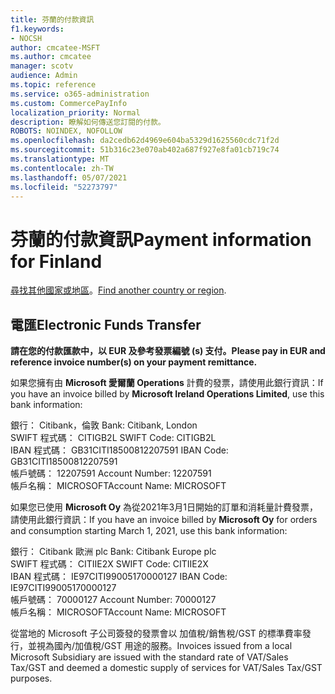 ```yaml
---
title: 芬蘭的付款資訊
f1.keywords:
- NOCSH
author: cmcatee-MSFT
ms.author: cmcatee
manager: scotv
audience: Admin
ms.topic: reference
ms.service: o365-administration
ms.custom: CommercePayInfo
localization_priority: Normal
description: 瞭解如何傳送您訂閱的付款。
ROBOTS: NOINDEX, NOFOLLOW
ms.openlocfilehash: da2cedb62d4969e604ba5329d1625560cdc71f2d
ms.sourcegitcommit: 51b316c23e070ab402a687f927e8fa01cb719c74
ms.translationtype: MT
ms.contentlocale: zh-TW
ms.lasthandoff: 05/07/2021
ms.locfileid: "52273797"
---
```

# <a name="payment-information-for-finland"></a><span data-ttu-id="7f8a3-103">芬蘭的付款資訊</span><span class="sxs-lookup"><span data-stu-id="7f8a3-103">Payment information for Finland</span></span>

<span data-ttu-id="7f8a3-104">[尋找其他國家或地區](../billing-and-payments/pay-for-your-subscription.md)。</span><span class="sxs-lookup"><span data-stu-id="7f8a3-104">[Find another country or region](../billing-and-payments/pay-for-your-subscription.md).</span></span>

## <a name="electronic-funds-transfer"></a><span data-ttu-id="7f8a3-105">電匯</span><span class="sxs-lookup"><span data-stu-id="7f8a3-105">Electronic Funds Transfer</span></span>

<span data-ttu-id="7f8a3-106">**請在您的付款匯款中，以 EUR 及參考發票編號 (s) 支付。**</span><span class="sxs-lookup"><span data-stu-id="7f8a3-106">**Please pay in EUR and reference invoice number(s) on your payment remittance.**</span></span>

<span data-ttu-id="7f8a3-107">如果您擁有由 **Microsoft 愛爾蘭 Operations** 計費的發票，請使用此銀行資訊：</span><span class="sxs-lookup"><span data-stu-id="7f8a3-107">If you have an invoice billed by **Microsoft Ireland Operations Limited**, use this bank information:</span></span>

<span data-ttu-id="7f8a3-108">銀行： Citibank，倫敦 </span><span class="sxs-lookup"><span data-stu-id="7f8a3-108">Bank: Citibank, London</span></span>\
<span data-ttu-id="7f8a3-109">SWIFT 程式碼： CITIGB2L </span><span class="sxs-lookup"><span data-stu-id="7f8a3-109">SWIFT Code: CITIGB2L</span></span>\
<span data-ttu-id="7f8a3-110">IBAN 程式碼： GB31CITI18500812207591 </span><span class="sxs-lookup"><span data-stu-id="7f8a3-110">IBAN Code: GB31CITI18500812207591</span></span>\
<span data-ttu-id="7f8a3-111">帳戶號碼： 12207591 </span><span class="sxs-lookup"><span data-stu-id="7f8a3-111">Account Number: 12207591</span></span>\
<span data-ttu-id="7f8a3-112">帳戶名稱： MICROSOFT</span><span class="sxs-lookup"><span data-stu-id="7f8a3-112">Account Name: MICROSOFT</span></span>

<span data-ttu-id="7f8a3-113">如果您已使用 **Microsoft Oy** 為從2021年3月1日開始的訂單和消耗量計費發票，請使用此銀行資訊：</span><span class="sxs-lookup"><span data-stu-id="7f8a3-113">If you have an invoice billed by **Microsoft Oy** for orders and consumption starting March 1, 2021, use this bank information:</span></span>

<span data-ttu-id="7f8a3-114">銀行： Citibank 歐洲 plc </span><span class="sxs-lookup"><span data-stu-id="7f8a3-114">Bank: Citibank Europe plc</span></span>\
<span data-ttu-id="7f8a3-115">SWIFT 程式碼： CITIIE2X </span><span class="sxs-lookup"><span data-stu-id="7f8a3-115">SWIFT Code: CITIIE2X</span></span>\
<span data-ttu-id="7f8a3-116">IBAN 程式碼： IE97CITI99005170000127 </span><span class="sxs-lookup"><span data-stu-id="7f8a3-116">IBAN Code: IE97CITI99005170000127</span></span>\
<span data-ttu-id="7f8a3-117">帳戶號碼： 70000127 </span><span class="sxs-lookup"><span data-stu-id="7f8a3-117">Account Number: 70000127</span></span>\
<span data-ttu-id="7f8a3-118">帳戶名稱： MICROSOFT</span><span class="sxs-lookup"><span data-stu-id="7f8a3-118">Account Name: MICROSOFT</span></span>

<span data-ttu-id="7f8a3-119">從當地的 Microsoft 子公司簽發的發票會以 加值稅/銷售稅/GST 的標準費率發行，並視為國內/加值稅/GST 用途的服務。</span><span class="sxs-lookup"><span data-stu-id="7f8a3-119">Invoices issued from a local Microsoft Subsidiary are issued with the standard rate of VAT/Sales Tax/GST and deemed a domestic supply of services for VAT/Sales Tax/GST purposes.</span></span>
